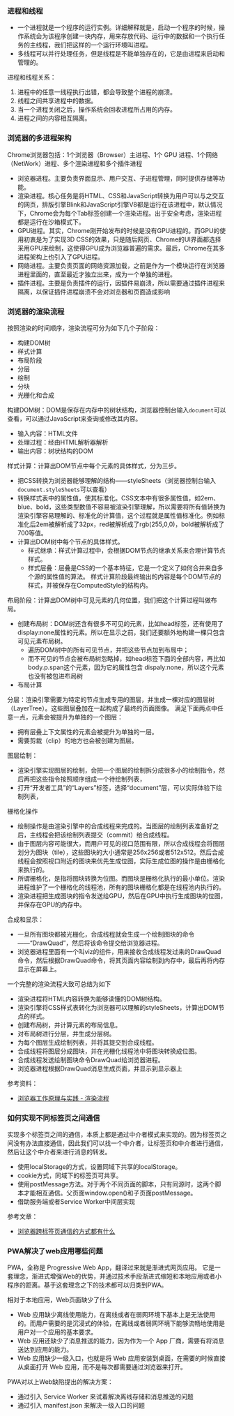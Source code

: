 ### 进程和线程
- 一个进程就是一个程序的运行实例。详细解释就是，启动一个程序的时候，操作系统会为该程序创建一块内存，用来存放代码、运行中的数据和一个执行任务的主线程，我们把这样的一个运行环境叫进程。
- 多线程可以并行处理任务，但是线程是不能单独存在的，它是由进程来启动和管理的。

进程和线程关系：
1. 进程中的任意一线程执行出错，都会导致整个进程的崩溃。
2. 线程之间共享进程中的数据。
3. 当一个进程关闭之后，操作系统会回收进程所占用的内存。
4. 进程之间的内容相互隔离。

### 浏览器的多进程架构
Chrome浏览器包括：1个浏览器（Browser）主进程、1个 GPU 进程、1个网络（NetWork）进程、多个渲染进程和多个插件进程

- 浏览器进程。主要负责界面显示、用户交互、子进程管理，同时提供存储等功能。
- 渲染进程。核心任务是将HTML、CSS和JavaScript转换为用户可以与之交互的网页，排版引擎Blink和JavaScript引擎V8都是运行在该进程中，默认情况下，Chrome会为每个Tab标签创建一个渲染进程。出于安全考虑，渲染进程都是运行在沙箱模式下。
- GPU进程。其实，Chrome刚开始发布的时候是没有GPU进程的。而GPU的使用初衷是为了实现3D CSS的效果，只是随后网页、Chrome的UI界面都选择采用GPU来绘制，这使得GPU成为浏览器普遍的需求。最后，Chrome在其多进程架构上也引入了GPU进程。
- 网络进程。主要负责页面的网络资源加载，之前是作为一个模块运行在浏览器进程里面的，直至最近才独立出来，成为一个单独的进程。
- 插件进程。主要是负责插件的运行，因插件易崩溃，所以需要通过插件进程来隔离，以保证插件进程崩溃不会对浏览器和页面造成影响

### 浏览器的渲染流程
按照渲染的时间顺序，渲染流程可分为如下几个子阶段：
- 构建DOM树
- 样式计算
- 布局阶段
- 分层
- 绘制
- 分块
- 光栅化和合成

构建DOM树：DOM是保存在内存中的树状结构，浏览器控制台输入`document`可以查看，可以通过JavaScript来查询或修改其内容。
- 输入内容：HTML文件
- 处理过程：经由HTML解析器解析
- 输出内容：树状结构的DOM

样式计算：计算出DOM节点中每个元素的具体样式，分为三步。
- 把CSS转换为浏览器能够理解的结构——styleSheets（浏览器控制台输入`document.styleSheets`可以查看）
- 转换样式表中的属性值，使其标准化。CSS文本中有很多属性值，如2em、blue、bold，这些类型数值不容易被渲染引擎理解，所以需要将所有值转换为渲染引擎容易理解的、标准化的计算值，这个过程就是属性值标准化。例如标准化后2em被解析成了32px，red被解析成了rgb(255,0,0)，bold被解析成了700等值。
- 计算出DOM树中每个节点的具体样式。
  - 样式继承：样式计算过程中，会根据DOM节点的继承关系来合理计算节点样式。
  - 样式层叠：层叠是CSS的一个基本特征，它是一个定义了如何合并来自多个源的属性值的算法。
样式计算阶段最终输出的内容是每个DOM节点的样式，并被保存在ComputedStyle的结构内。

布局阶段：计算出DOM树中可见元素的几何位置，我们把这个计算过程叫做布局。
- 创建布局树：DOM树还含有很多不可见的元素，比如head标签，还有使用了display:none属性的元素。所以在显示之前，我们还要额外地构建一棵只包含可见元素布局树。
  - 遍历DOM树中的所有可见节点，并把这些节点加到布局中；
  - 而不可见的节点会被布局树忽略掉，如head标签下面的全部内容，再比如body.p.span这个元素，因为它的属性包含 dispaly:none，所以这个元素也没有被包进布局树
- 布局计算

分层：渲染引擎需要为特定的节点生成专用的图层，并生成一棵对应的图层树（LayerTree）。这些图层叠加在一起构成了最终的页面图像。
满足下面两点中任意一点，元素会被提升为单独的一个图层：
- 拥有层叠上下文属性的元素会被提升为单独的一层。
- 需要剪裁（clip）的地方也会被创建为图层。

图层绘制：
- 渲染引擎实现图层的绘制，会把一个图层的绘制拆分成很多小的绘制指令，然后再把这些指令按照顺序组成一个待绘制列表，
- 打开“开发者工具”的“Layers”标签，选择“document”层，可以实际体验下绘制列表，

栅格化操作
- 绘制操作是由渲染引擎中的合成线程来完成的。当图层的绘制列表准备好之后，主线程会把该绘制列表提交（commit）给合成线程。
- 由于图层内容可能很大，而用户可见的视口范围有限，所以合成线程会将图层划分为图块（tile），这些图块的大小通常是256x256或者512x512。然后合成线程会按照视口附近的图块来优先生成位图，实际生成位图的操作是由栅格化来执行的。
- 所谓栅格化，是指将图块转换为位图。而图块是栅格化执行的最小单位。渲染进程维护了一个栅格化的线程池，所有的图块栅格化都是在线程池内执行的。
- 渲染进程把生成图块的指令发送给GPU，然后在GPU中执行生成图块的位图，并保存在GPU的内存中。

合成和显示：
- 一旦所有图块都被光栅化，合成线程就会生成一个绘制图块的命令——“DrawQuad”，然后将该命令提交给浏览器进程。
- 浏览器进程里面有一个叫viz的组件，用来接收合成线程发过来的DrawQuad命令，然后根据DrawQuad命令，将其页面内容绘制到内存中，最后再将内存显示在屏幕上。


一个完整的渲染流程大致可总结为如下
- 渲染进程将HTML内容转换为能够读懂的DOM树结构。
- 渲染引擎将CSS样式表转化为浏览器可以理解的styleSheets，计算出DOM节点的样式。
- 创建布局树，并计算元素的布局信息。
- 对布局树进行分层，并生成分层树。
- 为每个图层生成绘制列表，并将其提交到合成线程。
- 合成线程将图层分成图块，并在光栅化线程池中将图块转换成位图。
- 合成线程发送绘制图块命令DrawQuad给浏览器进程。
- 浏览器进程根据DrawQuad消息生成页面，并显示到显示器上

参考资料：
- [浏览器工作原理与实践 - 渲染流程](https://blog.poetries.top/browser-working-principle/guide/part1/lesson05.html#%E6%9E%84%E5%BB%BAdom%E6%A0%91)

### 如何实现不同标签页之间通信
实现多个标签页之间的通信，本质上都是通过中介者模式来实现的。因为标签页之间没有办法直接通信，因此我们可以找一个中介者，让标签页和中介者进行通信，然后让这个中介者来进行消息的转发。
- 使用localStorage的方式，设置同域下共享的localStorage。
- cookie方式，同域下的标签页可共享。
- 使用postMessage方法。对于两个不同页面的脚本，只有同源时，这两个脚本才能相互通信。父页面window.open()和子页面postMessage。
- 借助服务端或者Service Worker中间层实现

参考文章：
- [浏览器跨标签页通信的方式都有什么](https://juejin.cn/post/7270155117705510968?searchId=20231110163050AD6E91402150CA2A6030#heading-3)

### PWA解决了web应用哪些问题
PWA，全称是 Progressive Web App，翻译过来就是渐进式网页应用。
它是一套理念，渐进式增强Web的优势，并通过技术手段渐进式缩短和本地应用或者小程序的距离。基于这套理念之下的技术都可以归类到PWA。

相对于本地应用，Web页面缺少了什么
- Web 应用缺少离线使用能力，在离线或者在弱网环境下基本上是无法使用的。而用户需要的是沉浸式的体验，在离线或者弱网环境下能够流畅地使用是用户对一个应用的基本要求。
- Web 应用还缺少了消息推送的能力，因为作为一个 App 厂商，需要有将消息送达到应用的能力。
- Web 应用缺少一级入口，也就是将 Web 应用安装到桌面，在需要的时候直接从桌面打开 Web 应用，而不是每次都需要通过浏览器来打开。

PWA对以上Web缺陷提出的解决方案：
- 通过引入 Service Worker 来试着解决离线存储和消息推送的问题
- 通过引入 manifest.json 来解决一级入口的问题